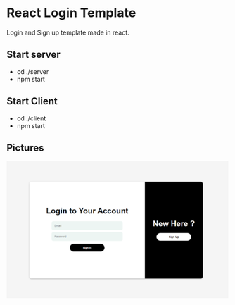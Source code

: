 # React Login Template
Login and Sign up template made in react.

## Start server
* cd ./server
* npm start

## Start Client
* cd ./client
* npm start

## Pictures
![Image1](/pictures/picture.png)
